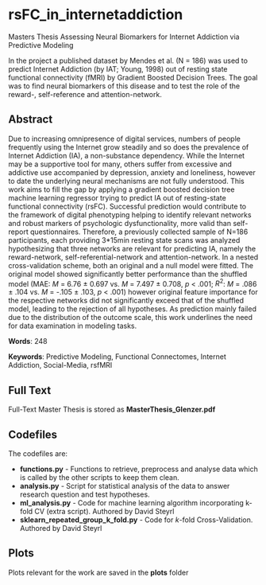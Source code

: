 # rsFC_in_internetaddiction

Masters Thesis Assessing Neural Biomarkers for Internet Addiction via Predictive Modeling

In the project a published dataset by Mendes et al. (N = 186) was used to predict Internet Addiction (by IAT; Young, 1998) out of resting state functional connectivity (fMRI) by Gradient Boosted Decision Trees. The goal was to find neural biomarkers of this disease and to test the role of the reward-, self-reference and attention-network.

## Abstract
Due to increasing omnipresence of digital services, numbers of people frequently using the Internet grow steadily and so does the prevalence of Internet Addiction (IA), a non-substance
dependency. While the Internet may be a supportive tool for many, others suffer from excessive and addictive use accompanied by depression, anxiety and loneliness, however to date the underlying
neural mechanisms are not fully understood. This work aims to fill the gap by applying a gradient boosted decision tree machine learning regressor trying to predict IA out of resting-state functional
connectivity (rsFC). Successful prediction would contribute to the framework of digital phenotyping helping to identify relevant networks and robust markers of psychologic dysfunctionality, more valid
than self-report questionnaires. Therefore, a previously collected sample of N=186 participants, each providing 3*15min resting state scans was analyzed hypothesizing that three networks are relevant
for predicting IA, namely the reward-network, self-referential-network and attention-network. In a nested cross-validation scheme, both an original and a null model were fitted. The original model
showed significantly better performance than the shuffled model (MAE: *M* = 6.76 ± 0.697 vs. *M* = 7.497 ± 0.708, *p* < .001; $R^2$: *M* = .086 ± .104 vs. *M* = -.105 ± .103, *p* < .001) however original feature
importance for the respective networks did not significantly exceed that of the shuffled model, leading to the rejection of all hypotheses. As prediction mainly failed due to the distribution of the
outcome scale, this work underlines the need for data examination in modeling tasks. 

**Words**: 248

**Keywords**: Predictive Modeling, Functional Connectomes, Internet Addiction, Social-Media, rsfMRI

## Full Text

Full-Text Master Thesis is stored as **MasterThesis_Glenzer.pdf**

## Codefiles
The codefiles are:

- **functions.py** - Functions to retrieve, preprocess and analyse data which is called by the other scripts to keep them clean.
- **analysis.py** - Script for statistical analysis of the data to answer research question and test hypotheses.
- **ml_analysis.py** - Code for machine learning algorithm incorporating k-fold CV (extra script). Authored by David Steyrl
- **sklearn_repeated_group_k_fold.py**  - Code for *k*-fold Cross-Validation. Authored by David Steyrl

## Plots

Plots relevant for the work are saved in the **plots** folder
